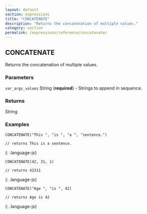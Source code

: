 ```yaml
---
layout: default
section: expressions
title: "CONCATENATE"
description: "Returns the concatenation of multiple values."
category: section
permalink: /expressions/reference/concatenate/
---
```


## CONCATENATE

Returns the concatenation of multiple values.

### Parameters

`var_args_values` String (__required__) - Strings to append in sequence.

### Returns

String

### Examples

~~~
CONCATENATE("This ", "is ", "a ", "sentence.")

// returns This is a sentence.
~~~
{: .language-js}


~~~
CONCATENATE(42, 31, 1)

// returns 42311
~~~
{: .language-js}


~~~
CONCATENATE("Age ", "is ", 42)

// returns Age is 42
~~~
{: .language-js}